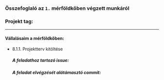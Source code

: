 ### Összefoglaló az `1.` mérföldkőben végzett munkáról

### Projekt tag: 
___

#### Vállalásaim a mérföldkőben: 

 - 8.1.1. Projektterv kitöltése

    ##### A feladathoz tartozó issue:



    ##### A feladat elvégzését alátámasztó commit:

     
